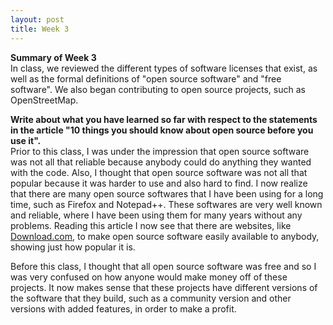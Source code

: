 ```yaml
---
layout: post
title: Week 3
---
```


**Summary of Week 3**  
In class, we reviewed the different types of software licenses that exist, as well as the formal definitions of "open source software" and "free software". We also began contributing to open source projects, such as OpenStreetMap.

**Write about what you have learned so far with respect to the statements in the article "10 things you should know about open source before you use it".**  
Prior to this class, I was under the impression that open source software was not all that reliable because anybody could do anything they wanted with the code. Also, I thought that open source software was not all that popular because it was harder to use and also hard to find. I now realize that there are many open source softwares that I have been using for a long time, such as Firefox and Notepad++. These softwares are very well known and reliable, where I have been using them for many years without any problems. Reading this article I now see that there are websites, like [Download.com](https://download.cnet.com), to make open source software easily available to anybody, showing just how popular it is.  

Before this class, I thought that all open source software was free and so I was very confused on how anyone would make money off of these projects. It now makes sense that these projects have different versions of the software that they build, such as a community version and other versions with added features, in order to make a profit.
